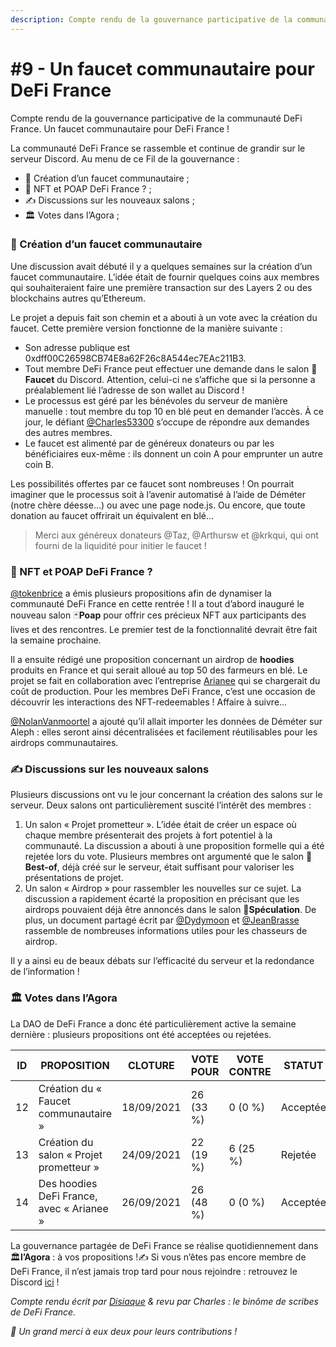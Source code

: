 ```yaml
---
description: Compte rendu de la gouvernance participative de la communauté DeFi France
---
```


# #9 - Un faucet communautaire pour DeFi France

Compte rendu de la gouvernance participative de la communauté DeFi France. Un faucet communautaire pour DeFi France !

La communauté DeFi France se rassemble et continue de grandir sur le serveur Discord. Au menu de ce Fil de la gouvernance :

* 👛 Création d’un faucet communautaire ;
* 🎨 NFT et POAP DeFi France ? ;
* ✍ Discussions sur les nouveaux salons ;
* 🏛️ Votes dans l’Agora ;

### 👛 Création d’un faucet communautaire <a href="#creation-dun-faucet-communautaire" id="creation-dun-faucet-communautaire"></a>

Une discussion avait débuté il y a quelques semaines sur la création d’un faucet communautaire. L’idée était de fournir quelques coins aux membres qui souhaiteraient faire une première transaction sur des Layers 2 ou des blockchains autres qu’Ethereum.

Le projet a depuis fait son chemin et a abouti à un vote avec la création du faucet. Cette première version fonctionne de la manière suivante :

* Son adresse publique est 0xdff00C26598CB74E8a62F26c8A544ec7EAc211B3.
* Tout membre DeFi France peut effectuer une demande dans le salon 👛**Faucet** du Discord. Attention, celui-ci ne s’affiche que si la personne a préalablement lié l’adresse de son wallet au Discord !
* Le processus est géré par les bénévoles du serveur de manière manuelle : tout membre du top 10 en blé peut en demander l’accès. À ce jour, le défiant [@Charles53300](https://twitter.com/C53300) s’occupe de répondre aux demandes des autres membres.
* Le faucet est alimenté par de généreux donateurs ou par les bénéficiaires eux-même : ils donnent un coin A pour emprunter un autre coin B.

Les possibilités offertes par ce faucet sont nombreuses ! On pourrait imaginer que le processus soit à l’avenir automatisé à l’aide de Déméter (notre chère déesse…) ou avec une page node.js. Ou encore, que toute donation au faucet offrirait un équivalent en blé…

> Merci aux généreux donateurs @Taz, @Arthursw et @krkqui, qui ont fourni de la liquidité pour initier le faucet !

### 🎨 NFT et POAP DeFi France ? <a href="#nft-et-poap-defi-france" id="nft-et-poap-defi-france"></a>

[@tokenbrice](https://twitter.com/TokenBrice) a émis plusieurs propositions afin de dynamiser la communauté DeFi France en cette rentrée ! Il a tout d’abord inauguré le nouveau salon 🃏**Poap** pour offrir ces précieux NFT aux participants des lives et des rencontres. Le premier test de la fonctionnalité devrait être fait la semaine prochaine.

Il a ensuite rédigé une proposition concernant un airdrop de **hoodies** produits en France et qui serait alloué au top 50 des farmeurs en blé. Le projet se fait en collaboration avec l’entreprise [Arianee](https://www.arianee.org/) qui se chargerait du coût de production. Pour les membres DeFi France, c’est une occasion de découvrir les interactions des NFT-redeemables ! Affaire à suivre…

[@NolanVanmoortel](https://twitter.com/NolanVanmoortel) a ajouté qu’il allait importer les données de Déméter sur Aleph : elles seront ainsi décentralisées et facilement réutilisables pour les airdrops communautaires.

### ✍ Discussions sur les nouveaux salons <a href="#discussions-sur-les-nouveaux-salons" id="discussions-sur-les-nouveaux-salons"></a>

Plusieurs discussions ont vu le jour concernant la création des salons sur le serveur. Deux salons ont particulièrement suscité l’intérêt des membres :

1. Un salon « Projet prometteur ». L’idée était de créer un espace où chaque membre présenterait des projets à fort potentiel à la communauté. La discussion a abouti à une proposition formelle qui a été rejetée lors du vote. Plusieurs membres ont argumenté que le salon 💾**Best-of**, déjà créé sur le serveur, était suffisant pour valoriser les présentations de projet.
2. Un salon « Airdrop » pour rassembler les nouvelles sur ce sujet. La discussion a rapidement écarté la proposition en précisant que les airdrops pouvaient déjà être annoncés dans le salon 🤑**Spéculation**. De plus, un document partagé écrit par [@Dydymoon](https://twitter.com/dydymoon1) et [@JeanBrasse](https://twitter.com/JeanBrasse\_) rassemble de nombreuses informations utiles pour les chasseurs de airdrop.

Il y a ainsi eu de beaux débats sur l’efficacité du serveur et la redondance de l’information !

### 🏛️ Votes dans l’Agora <a href="#votes-dans-lagora" id="votes-dans-lagora"></a>

La DAO de DeFi France a donc été particulièrement active la semaine dernière : plusieurs propositions ont été acceptées ou rejetées.

| ID | PROPOSITION                               | CLOTURE    | VOTE POUR | VOTE CONTRE | STATUT   |
| -- | ----------------------------------------- | ---------- | --------- | ----------- | -------- |
| 12 | Création du « Faucet communautaire »      | 18/09/2021 | 26 (33 %) | 0 (0 %)     | Acceptée |
| 13 | Création du salon « Projet prometteur »   | 24/09/2021 | 22 (19 %) | 6 (25 %)    | Rejetée  |
| 14 | Des hoodies DeFi France, avec « Arianee » | 26/09/2021 | 26 (48 %) | 0 (0 %)     | Acceptée |

La gouvernance partagée de DeFi France se réalise quotidiennement dans 🏛️**l’Agora** : à vos propositions !✍ Si vous n’êtes pas encore membre de DeFi France, il n’est jamais trop tard pour nous rejoindre : retrouvez le Discord [ici](https://discord.gg/GuzNkFnZb4) !

_Compte rendu écrit par_ [_Disiaque_](https://twitter.com/disiaque\_crypto) _& revu par Charles : le binôme de scribes de DeFi France._

_🙏 Un grand merci à eux deux pour leurs contributions !_
